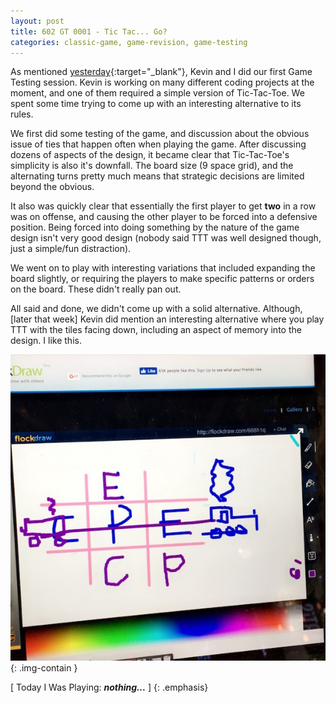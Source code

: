 ```yaml
---
layout: post
title: 602 GT 0001 - Tic Tac... Go?
categories: classic-game, game-revision, game-testing
---
```

As mentioned [yesterday](http://www.foster-douglas.com/games/601-gt-0000-an-introduction/){:target="_blank"}, Kevin and I did our first Game Testing session. Kevin is working on many different coding projects at the moment, and one of them required a simple version of Tic-Tac-Toe.  We spent some time trying to come up with an interesting alternative to its rules.

We first did some testing of the game, and discussion about the obvious issue of ties that happen often when playing the game.  After discussing dozens of aspects of the design, it became clear that Tic-Tac-Toe's simplicity is also it's downfall.  The board size (9 space grid), and the alternating turns pretty much means that strategic decisions are limited beyond the obvious.

It also was quickly clear that essentially the first player to get **two** in a row was on offense, and causing the other player to be forced into a defensive position. Being forced into doing something by the nature of the game design isn't very good design (nobody said TTT was well designed though, just a simple/fun distraction).

We went on to play with interesting variations that included expanding the board slightly, or requiring the players to make specific patterns or orders on the board.  These didn't really pan out.

All said and done, we didn't come up with a solid alternative. Although, [later that week] Kevin did mention an interesting alternative where you play TTT with the tiles facing down, including an aspect of memory into the design.  I like this.

![GT0001](/img/games/602_GT_0001_Tic_Tac_Go.jpg "GT0001"){: .img-contain }

[ Today I Was Playing: ***nothing...*** ]
{: .emphasis}